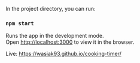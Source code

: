 In the project directory, you can run:

### `npm start`

Runs the app in the development mode.<br />
Open [http://localhost:3000](http://localhost:3000) to view it in the browser.

Live: https://wasiak93.github.io/cooking-timer/

<!-- Mobile view:

![src/assets/screens/mobile.png](src/assets/screens/mobile.png)
------------------------------------------------------------------
Desktop view:

![src/assets/screens/desktop.png](src/assets/screens/desktop.png)
------------------------------------------------------------------
Mobile popup with instruction:

![src/assets/screens/mobilePopup.png](src/assets/screens/mobilePopup.png)
------------------------------------------------------------------
Desktop popup with instruction:

![src/assets/screens/desktopPopup.png](src/assets/screens/desktopPopup.png)
------------------------------------------------------------------ -->
